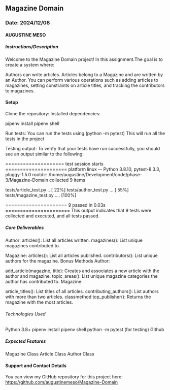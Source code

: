 ## Magazine Domain 

### Date: 2024/12/08

#### AUGUSTINE MESO

##### Instructions/Description
Welcome to the Magazine Domain project! In this assignment.The goal is to create a system where:

Authors can write articles.
Articles belong to a Magazine and are written by an Author.
You can perform various operations such as adding articles to magazines, setting constraints on article titles, and tracking the contributors to magazines.

#### Setup

Clone the repository:
Installed dependencies:

pipenv install
pipenv shell

Run tests: You can run the tests using (python -m pytest)
This will run all the tests in the project

Testing output: To verify that your tests have run successfully, you should see an output similar to the following:


==================== test session starts =====================
platform linux -- Python 3.8.10, pytest-8.3.3, pluggy-1.5.0
rootdir: /home/augustine/Development/code/phase-3/Magazine-Domain
collected 9 items

tests/article_test.py ..                               [ 22%]
tests/author_test.py ...                               [ 55%]
tests/magazine_test.py ....                            [100%]

===================== 9 passed in 0.03s ======================
This output indicates that 9 tests were collected and executed, and all tests passed.

##### Core Deliverables

Author:
articles(): List all articles written.
magazines(): List unique magazines contributed to.

Magazine:
articles(): List all articles published.
contributors(): List unique authors for the magazine.
Bonus Methods
Author:

add_article(magazine, title): Creates and associates a new article with the author and magazine.
topic_areas(): List unique magazine categories the author has contributed to.
Magazine:

article_titles(): List titles of all articles.
contributing_authors(): List authors with more than two articles.
classmethod top_publisher(): Returns the magazine with the most articles.



###### Technologies Used

Python 3.8+
pipenv install
pipenv shell
python -m pytest (for testing)
Github

##### Expected Features

Magazine Class
Article Class
Author Class

#### Support and Contact Details

You can view my GitHub repository for this project here:
https://github.com/augustinemeso/Magazine-Domain
